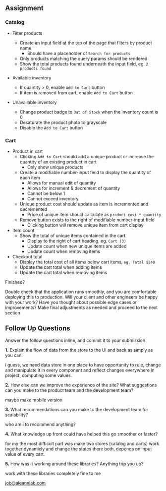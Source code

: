 ## Assignment

### Catalog

- Filter products

  - Create an input field at the top of the page that filters by product name
    - Should have a placeholder of `Search for products`
  - Only products matching the query params should be rendered
  - Show the total products found underneath the input field, eg. `2 products found`

- Available inventory

  - If quantity > 0, enable `Add to Cart` button
  - If item is removed from cart, enable `Add to Cart` button

- Unavailable inventory
  - Change product badge to `Out of Stock` when the inventory count is 0
  - Desaturate the product photo to grayscale
  - Disable the `Add to Cart` button

### Cart

- Product in cart
  - Clicking `Add to Cart` should add a unique product or increase the quantity of an existing product in cart
    - Only show unique products
  - Create a modifiable number-input field to display the quantity of each item
    - Allows for manual edit of quantity
    - Allows for increment & decrement of quantity
    - Cannot be below 1
    - Cannot exceed inventory
  - Unique product cost should update as item is incremented and decremented
    - Price of unique item should calculate as `product cost * quantity`
  - Remove button exists to the right of modifiable number-input field
    - Clicking button will remove unique item from cart display
- Item count
  - Show the total of unique items contained in the cart
    - Display to the right of cart heading, eg. `Cart (3)`
    - Update count when new unique items are added
    - Update count when removing items
- Checkout total
  - Display the total cost of all items below cart items, `eg. Total $240`
  - Update the cart total when adding items
  - Update the cart total when removing items

Finished?

Double check that the application runs smoothly, and you are comfortable deploying this to production. Will your client and other engineers be happy with your work? Have you thought about possible edge cases or improvements? Make final adjustments as needed and proceed to the next section

<h2 id="follow-up-questions">Follow Up Questions</h2>

Answer the follow questions inline, and commit it to your submission

**1.** Explain the flow of data from the store to the UI and back as simply as you can.

i guess, we need data store in one place to have opportunity to rule, change and manipulate it in every component and reflect changes everywhere in project, computing some values.

**2.** How else can we improve the experience of the site? What suggestions can you make to the product team and the development team?

maybe make mobile version

**3.** What recommendations can you make to the development team for scalability?

who am i to recommend anything?

**4.** What knowledge up front could have helped this go smoother or faster?

for my the most difficult part was make two stores (catalog and carts) work together dynamicly and change the states there both, depends on input value of every cart.

**5.** How was it working around these libraries? Anything trip you up?

work with these libraries completely fine to me

job@aleannlab.com
